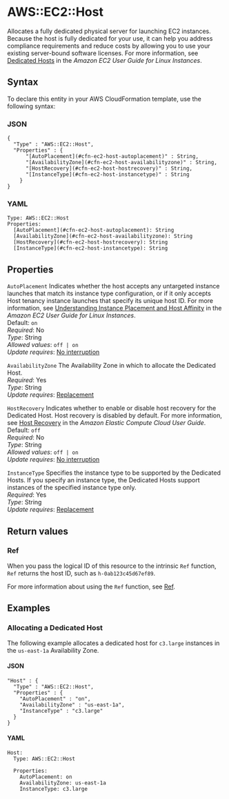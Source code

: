 # AWS::EC2::Host<a name="aws-resource-ec2-host"></a>

Allocates a fully dedicated physical server for launching EC2 instances\. Because the host is fully dedicated for your use, it can help you address compliance requirements and reduce costs by allowing you to use your existing server\-bound software licenses\. For more information, see [ Dedicated Hosts](https://docs.aws.amazon.com/AWSEC2/latest/UserGuide/dedicated-hosts-overview.html) in the *Amazon EC2 User Guide for Linux Instances*\.

## Syntax<a name="aws-resource-ec2-host-syntax"></a>

To declare this entity in your AWS CloudFormation template, use the following syntax:

### JSON<a name="aws-resource-ec2-host-syntax.json"></a>

```
{
  "Type" : "AWS::EC2::Host",
  "Properties" : {
      "[AutoPlacement](#cfn-ec2-host-autoplacement)" : String,
      "[AvailabilityZone](#cfn-ec2-host-availabilityzone)" : String,
      "[HostRecovery](#cfn-ec2-host-hostrecovery)" : String,
      "[InstanceType](#cfn-ec2-host-instancetype)" : String
    }
}
```

### YAML<a name="aws-resource-ec2-host-syntax.yaml"></a>

```
Type: AWS::EC2::Host
Properties: 
  [AutoPlacement](#cfn-ec2-host-autoplacement): String
  [AvailabilityZone](#cfn-ec2-host-availabilityzone): String
  [HostRecovery](#cfn-ec2-host-hostrecovery): String
  [InstanceType](#cfn-ec2-host-instancetype): String
```

## Properties<a name="aws-resource-ec2-host-properties"></a>

`AutoPlacement`  <a name="cfn-ec2-host-autoplacement"></a>
Indicates whether the host accepts any untargeted instance launches that match its instance type configuration, or if it only accepts Host tenancy instance launches that specify its unique host ID\. For more information, see [ Understanding Instance Placement and Host Affinity](https://docs.aws.amazon.com/AWSEC2/latest/UserGuide/how-dedicated-hosts-work.html#dedicated-hosts-understanding) in the *Amazon EC2 User Guide for Linux Instances*\.  
Default: `on`   
*Required*: No  
*Type*: String  
*Allowed values*: `off | on`  
*Update requires*: [No interruption](https://docs.aws.amazon.com/AWSCloudFormation/latest/UserGuide/using-cfn-updating-stacks-update-behaviors.html#update-no-interrupt)

`AvailabilityZone`  <a name="cfn-ec2-host-availabilityzone"></a>
The Availability Zone in which to allocate the Dedicated Host\.  
*Required*: Yes  
*Type*: String  
*Update requires*: [Replacement](https://docs.aws.amazon.com/AWSCloudFormation/latest/UserGuide/using-cfn-updating-stacks-update-behaviors.html#update-replacement)

`HostRecovery`  <a name="cfn-ec2-host-hostrecovery"></a>
Indicates whether to enable or disable host recovery for the Dedicated Host\. Host recovery is disabled by default\. For more information, see [ Host Recovery](https://docs.aws.amazon.com/AWSEC2/latest/UserGuide/dedicated-hosts-recovery.html) in the *Amazon Elastic Compute Cloud User Guide*\.  
Default: `off`   
*Required*: No  
*Type*: String  
*Allowed values*: `off | on`  
*Update requires*: [No interruption](https://docs.aws.amazon.com/AWSCloudFormation/latest/UserGuide/using-cfn-updating-stacks-update-behaviors.html#update-no-interrupt)

`InstanceType`  <a name="cfn-ec2-host-instancetype"></a>
Specifies the instance type to be supported by the Dedicated Hosts\. If you specify an instance type, the Dedicated Hosts support instances of the specified instance type only\.  
*Required*: Yes  
*Type*: String  
*Update requires*: [Replacement](https://docs.aws.amazon.com/AWSCloudFormation/latest/UserGuide/using-cfn-updating-stacks-update-behaviors.html#update-replacement)

## Return values<a name="aws-resource-ec2-host-return-values"></a>

### Ref<a name="aws-resource-ec2-host-return-values-ref"></a>

When you pass the logical ID of this resource to the intrinsic `Ref` function, `Ref` returns the host ID, such as `h-0ab123c45d67ef89`\.

For more information about using the `Ref` function, see [Ref](https://docs.aws.amazon.com/AWSCloudFormation/latest/UserGuide/intrinsic-function-reference-ref.html)\.

## Examples<a name="aws-resource-ec2-host--examples"></a>

### Allocating a Dedicated Host<a name="aws-resource-ec2-host--examples--Allocating_a_Dedicated_Host"></a>

The following example allocates a dedicated host for `c3.large` instances in the `us-east-1a` Availability Zone\.

#### JSON<a name="aws-resource-ec2-host--examples--Allocating_a_Dedicated_Host--json"></a>

```
"Host" : {
  "Type" : "AWS::EC2::Host",
  "Properties" : {
    "AutoPlacement" : "on",
    "AvailabilityZone" : "us-east-1a",
    "InstanceType" : "c3.large"
  }
}
```

#### YAML<a name="aws-resource-ec2-host--examples--Allocating_a_Dedicated_Host--yaml"></a>

```
Host:
  Type: AWS::EC2::Host

  Properties: 
    AutoPlacement: on
    AvailabilityZone: us-east-1a
    InstanceType: c3.large
```
